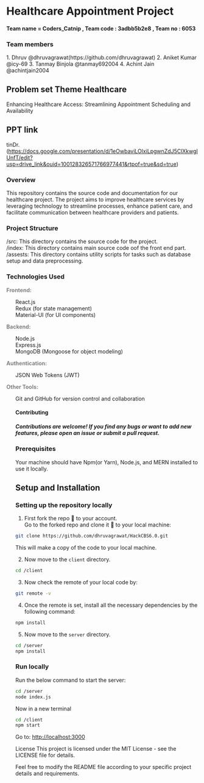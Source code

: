 
<h1 align="left">Healthcare Appointment Project</h1>
<h4 align="left">Team name = Coders_Catnip , Team code : 3adbb5b2e8 , Team no : 6053<h4>
<h3 align="left"> Team members</h3>
   1. Dhruv @dhruvagrawat(https://github.com/dhruvagrawat) 
   2. Aniket Kumar @icy-69
   3. Tanmay Binjola @tanmay692004
   4. Achint Jain @achintjain2004

## Problem set Theme Healthcare

<p> Enhancing Healthcare Access: Streamlining Appointment Scheduling and Availability <p>  

## PPT link
tinDr.(https://docs.google.com/presentation/d/1eOwbaviLOlxiLpgwnZdJ5ClXkwgIUnfT/edit?usp=drive_link&ouid=100128326571766977441&rtpof=true&sd=true)
<h3>Overview</h2>
<p>This repository contains the source code and documentation for our healthcare project. The project aims to improve healthcare services by leveraging technology to streamline processes, enhance patient care, and facilitate communication between healthcare providers and patients.</p>

<h3>Project Structure</h3>
/src: This directory contains the source code for the project.<br>
/index: This directory contains main source code oof the front end part.<br>
/assests: This directory contains utility scripts for tasks such as database setup and data preprocessing.


<h3>Technologies Used</h3>

<span style="color: grey; font-weight:bold"> Frontend: <br> </span>
<ul style="list-style-type: none;">
<li>React.js</>
<li>Redux (for state management)</li>
<li>Material-UI (for UI components)</li>
</ul>
<span style="color: grey; font-weight:bold"> Backend: <br> </span>
<ul style="list-style-type: none;">
<li>Node.js</li>
<li>Express.js</li>
<li>MongoDB (Mongoose for object modeling)</li>
</ul>

<span style="color: grey; font-weight:bold"> Authentication: <br> </span>
<ul style="list-style-type: none;">
<li>JSON Web Tokens (JWT)</li>
</ul>

<span style="color: grey; font-weight:bold"> Other Tools: <br> </span>
<ul style="list-style-type: none;">
<li>Git and GitHub for version control and collaboration</li>

<h4>Contributing</h4>
<h5>Contributions are welcome! If you find any bugs or want to add new features, please open an issue or submit a pull request.</h5>

### Prerequisites

Your machine should have Npm(or Yarn), Node.js, and MERN installed to use it locally.

## Setup and Installation

### Setting up the repository locally
1. First fork the repo :fork_and_knife: to your account.  
   Go to the forked repo and clone it :busts_in_silhouette: to your local machine:
```sh
git clone https://github.com/dhruvagrawat/HackCBS6.0.git
```
This will make a copy of the code to your local machine.

2. Now move to the `client` directory.

```sh
cd /client
```

3. Now check the remote of your local code by:

```sh
git remote -v
```

4. Once the remote is set, install all the necessary dependencies by the following command:

```sh
npm install
```
5. Now move to the `server` directory.

```sh
cd /server
npm install
```

### Run locally

Run the below command to start the server:

```sh
cd /server
node index.js
```
Now in a new terminal 

```sh
cd /client
npm start
```

Go to: [http://localhost:3000](http://localhost:3000)


<footer>
License
This project is licensed under the MIT License - see the LICENSE file for details.

Feel free to modify the README file according to your specific project details and requirements.
</footer>
